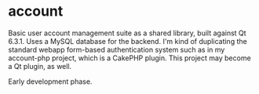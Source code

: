 # account

Basic user account management suite as a shared library, built against Qt 6.3.1. Uses a MySQL database for the backend. I'm kind of duplicating the standard webapp form-based authentication system such as in my account-php project, which is a CakePHP plugin. This project may become a Qt plugin, as well.

Early development phase.
